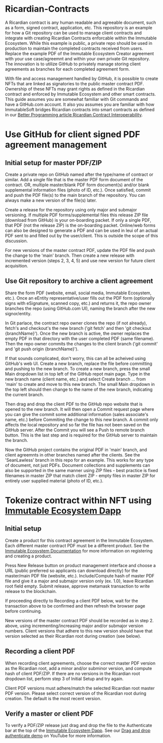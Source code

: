 # Ricardian-Contracts

A Ricardian contract is any human readable and agreeable document, such as a form, signed contract, application, etc. This repository is an example for how a Git repository can be used to manage client contracts and integrate with creating Ricardian Contracts enforcable within the Immutable Ecosystem. While this example is public, a private repo should be used in production to maintain the completed contracts received from users. Replace the example PDF of the Immutable Ecosystem Creator agreement with your use case/agreemnt and within your own private Git repository. The innovation is to utilize GitHub to privately manage storing client agreements as branches for each completed agreement form. 

With file and access management handled by GitHub, it is possible to create NFTs that are linked as signatories to the public master contract PDF. Ownership of these NFTs may grant rights as defined in the Ricardian contract and enforced by Immutable Ecosystem and other smart contracts. This guide assumes you are somewhat familiar with Git commands and have a GitHub.com account. It also you assumes you are familiar with how ImmutableSoft bridges Ricardian contracts into smart contracts as defined in our [Better Programming article Ricardian Contract Interoperability](https://betterprogramming.pub/ricardian-contract-interoperability-9b9e2919dc43?source=friends_link&sk=941a297dcf0c99561d359b4f2c713f4f).

# Use GitHub for client signed PDF agreement management

## Initial setup for master PDF/ZIP

Create a private repo on GitHub named after the type/name of contract or similar. Add a single file that is the master PDF form document of the contract. OR, multiple master/blank PDF form document(s) and/or blank supplemental information files (photo of ID, etc.). Once satisfied, commit and push the PDF file(s) to the main branch of the repository. You can always make a new version of the file(s) later.

Create a release for the repository using only major and submajor versioning. If multiple PDF forms/supplemental files this release ZIP file (download from GitHub) is your on-boarding packet. If only a single PDF, that PDF (not the release ZIP) is the on-boarding packet. Online/web forms can also be designed to generate a PDF and can be used in leui of an actual PDF sent to and filled out by the user/client. This is outside the scope of this discussion.

For new versions of the master contract PDF, update the PDF file and push the change to the 'main' branch. Then create a new release with incremented version (steps 2, 3, 4, 5) and use new version for future client acquisition.

## Use Git repository to archive a client agreement

Share the form PDF (website, email, social media, Immutable Ecosystem, etc.). Once an eEntity representative/user fills out the PDF form (optionally signs with eSignature, scanned copy, etc.) and returns it, the repo owner branches the repo (using GitHub.com UI), naming the branch after the new signor/entity.

In Git parlace, the contract repo owner clones the repo (if not already), fetch's and checkout's the new branch ('git fetch' and then 'git checkout {branchName}'). Once the new branch is active, the owner replaces the empty PDF in that directory with the user completed PDF (same filename). Then the repo owner commits the changes to the client branch ('git commit' and 'git push origin {branchName}').

If that sounds complicated, don't worry, this can all be acheived using GitHub's web UI. Create a new branch, replace the file before committing and pushing to the new branch. To create a new branch, press the small Main dropdown list in top left of the GitHub repot main page. Type in the new branch name (client name, etc.) and select Create branch ... from 'main' to create and move to this new branch. The small Main dropdown in the top left should then change to the name of the new branch, indicating the current branch.

Then drag and drop the client PDF to the GitHub repo website that is opened to the new branch. It will then open a Commit request page where you can give the commit some additional information (sales associate's name, etc.) before Commiting the change to this new branch. A commit only affects the local repository and so far the file has not been saved on the GitHub server. After the Commit you will see a Push to remote branch button. This is the last step and is required for the GitHub server to maintain the branch.

Now the GitHub project contains the original PDF in 'main' branch, and client agreemnts in other branches named after the clients. See the 'SeanLawless' branch in this repo for an example. This works for any type of document, not just PDFs. Document collections and supplements can also be supported in the same manner using ZIP files - best practice is fixed filenames in master ZIP that match client ZIP - empty files in master ZIP for entirely user supplied material (photo of ID, etc.).

# Tokenize contract within NFT using [Immutable Ecosystem Dapp](https://ecosystem.immutablesoft.org/)

## Initial setup 

Create a product for this contract agreement in the Immutable Ecosystem. Each different master contract PDF must be a different product. See the [Immutable Ecosystem Documentation](https://immutablesoft.github.io/ImmutableEcosystem/#the-product-and-release-interfaces) for more information on registering and creating a product.

Press New Release button on product management interface and choose a URL (public preferred so applicants can download directly) for the master/main PDF file (website, etc.). Include/Compute hash of master PDF file and give it a major and submajor version only (ex. 1.0), leave Ricardian root field empty. Submit release, approve metamask transaction to write release to the blockchain.

If proceeding directly to Recording a client PDF below, wait for the transaction above to be confirmed and then refresh the browser page before continuing.

New versions of the master contract PDF should be recorded as in step 2. above, using incrementing/increasing major and/or submajor version numbers. Client versions that adhere to this new version should have that version selected as their Ricardian root during creation (see below).

## Recording a client PDF

When recording client agreements, choose the correct master PDF version as the Ricardian root, add a minor and/or subminor version, and compute hash of client PDF/ZIP. If there are no versions in the Ricardian root dropdown list, perform step 3 of Initial Setup and try again.

Client PDF versions must adhere/match the selected Ricardian root master PDF version. Please select correct version of the Ricardian root during creation. The default is the most recent version.

## Verify a master or client PDF

To verify a PDF/ZIP release just drag and drop the file to the Authenticate bar at the top of the [Immutable Ecosystem Dapp](https://ecosystem.immutablesoft.org/). See our [Drag and drop authenticate demo](https://youtu.be/Yd703JdM-xg) on YouTube for more information.

